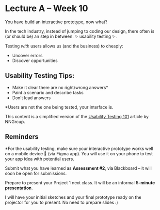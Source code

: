 # Lecture A – Week 10

You have build an interactive prototype, now what?

In the tech industry, instead of jumping to coding our design, there often is (or should be) an step in between: ✨ usability testing ✨.

Testing *with* users allows us (and the business) to cheaply:

- Uncover errors
- Discover opportunities

## Usability Testing Tips:

- Make it clear there are no right/wrong answers*
- Paint a scenario and describe tasks
- Don’t lead answers

*Users are not the one being tested, your interface is.

This content is a simplified version of the [Usability Testing 101](https://www.nngroup.com/articles/usability-testing-101/) article by NNGroup.

## Reminders

*For the usability testing, make sure your interactive prototype works well on a mobile device 📱 (via Figma app).
You will use it on your phone to test your app idea with potential users.

Submit what you have learned as **Assessment #2**, via Blackboard – it will soon be open for submissions.

Prepare to present your Project 1 next class. It will be an informal **5-minute presentation**.

I will have your initial sketches and your final prototype ready on the projector for you to present. No need to prepare slides :)
